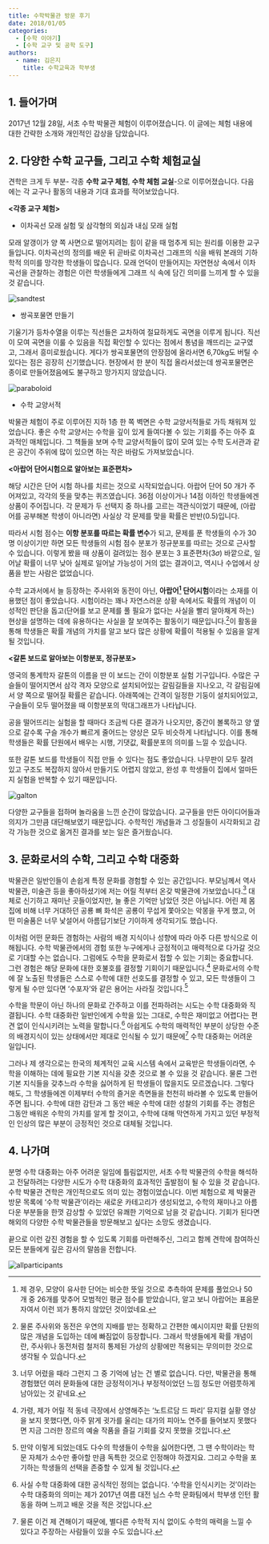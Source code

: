 ```yaml
---
title: 수학박물관 방문 후기
date: 2018/01/05
categories:
  - [수학 이야기]
  - [수학 교구 및 공학 도구]
authors:
  - name: 김은지
    title: 수학교육과 학부생
---
```


## 1. 들어가며

2017년 12월 28일, 서초 수학 박물관 체험이 이루어졌습니다. 이 글에는 체험 내용에 대한 간략한 소개와 개인적인 감상을 담았습니다.

## 2. 다양한 수학 교구들, 그리고 수학 체험교실

견학은 크게 두 부분- 각종 **수학 교구 체험**, **수학 체험 교실**-으로 이루어졌습니다. 다음 에는 각 교구나 활동의 내용과 기대 효과를 적어보았습니다. 

**<각종 교구 체험>**

- 이차곡선 모래 실험 및 삼각형의 외심과 내심 모래 실험

모래 알갱이가 양 쪽 사면으로 떨어지려는 힘이 같을 때 멈추게 되는 원리를 이용한 교구들입니다. 이차곡선의 정의를 배운 뒤 곧바로 이차곡선 그래프의 식을 배워 본래의 기하학적 의미를 망각한 학생들이 많습니다. 모래 언덕이 만들어지는 자연현상 속에서 이차곡선을 관찰하는 경험은 이런 학생들에게 그래프 식 속에 담긴 의미를 느끼게 할 수 있을 것 같습니다. 

![sandtest](sandtest1.jpg)

- 쌍곡포물면 만들기

기울기가 등차수열을 이루는 직선들은 교차하여 절묘하게도 곡면을 이루게 됩니다. 직선이 모여 곡면을 이룰 수 있음을 직접 확인할 수 있다는 점에서 통념을 깨뜨리는 교구였고, 그래서 흥미로웠습니다. 게다가 쌍곡포물면의 안장점에 올라서면 6,70kg도 버틸 수 있다는 점은 굉장히 신기했습니다. 현장에서 한 분이 직접 올라서셨는데 쌍곡포물면은 종이로 만들어졌음에도 불구하고 망가지지 않았습니다.

![paraboloid](paraboloid1.jpg)

- 수학 교양서적

박물관 체험이 주로 이루어진 지하 1층 한 쪽 벽면은 수학 교양서적들로 가득 채워져 있었습니다. 좋은 수학 교양서는 수학을 깊이 있게 들여다볼 수 있는 기회를 주는 아주 효과적인 매체입니다. 그 책들을 보며 수학 교양서적들이 많이 모여 있는 수학 도서관과 같은 공간이 주위에 많이 있으면 하는 작은 바람도 가져보았습니다. 

**<아랍어 단어시험으로 알아보는 표준편차>**

해당 시간은 단어 시험 하나를 치르는 것으로 시작되었습니다. 아랍어 단어 50 개가 주어져있고, 각각의 뜻을 맞추는 퀴즈였습니다. 36점 이상이거나 14점 이하인 학생들에겐 상품이 주어집니다. 각 문제가 두 선택지 중 하나를 고르는 객관식이었기 때문에, (아랍어를 공부해본 학생이 아니라면) 사실상 각 문제를 맞을 확률은 반반(0.5)입니다. 

따라서 시험 점수는 **이항 분포를 따르는 확률 변수**가 되고, 문제를 푼 학생들의 수가 30명 이상이기만 하면 모든 학생들의 시험 점수 분포가 정규분포를 따르는 것으로 근사할 수 있습니다. 이렇게 봤을 때 상품이 걸려있는 점수 분포는 3 표준편차($3\sigma$) 바깥으로, 일어날 확률이 너무 낮아 실제로 일어날 가능성이 거의 없는 결과이고, 역시나 수업에서 상품을 받는 사람은 없었습니다. 

수학 교과서에서 늘 등장하는 주사위와 동전이 아닌, **아랍어[^1] 단어시험**이라는 소재를 이용했던 점이 좋았습니다. 시험이라는 꽤나 자연스러운 상황 속에서도 확률의 개념이 이성적인 판단을 돕고(단어를 보고 문제를 풀 필요가 없다는 사실을 빨리 알아채게 하는) 현상을 설명하는 데에 유용하다는 사실을 잘 보여주는 활동이기 때문입니다.[^2]이 활동을 통해 학생들은 확률 개념의 가치를 알고 보다 많은 상황에 확률이 적용될 수 있음을 알게 될 것입니다.

**<갈톤 보드로 알아보는 이항분포, 정규분포>**

영국의 통계학자 갈톤의 이름을 딴 이 보드는 간이 이항분포 실험 기구입니다. 수많은 구슬들이 떨어지면서 삼각 격자 모양으로 설치되어있는 갈림길들을 지나오고, 각 갈림길에서 양 쪽으로 떨어질 확률은 같습니다. 아래쪽에는 간격이 일정한 기둥이 설치되어있고, 구슬들이 모두 떨어졌을 때 이항분포의 막대그래프가 나타납니다. 

공을 떨어뜨리는 실험을 할 때마다 조금씩 다른 결과가 나오지만, 중간이 볼록하고 양 옆으로 갈수록 구슬 개수가 빠르게 줄어드는 양상은 모두 비슷하게 나타납니다. 이를 통해 학생들은 확률 단원에서 배우는 시행, 기댓값, 확률분포의 의미를 느낄 수 있습니다. 

또한 갈톤 보드를 학생들이 직접 만들 수 있다는 점도 좋았습니다. 나무판이 모두 잘려 있고 구조도 복잡하지 않아서 만들기도 어렵지 않았고, 완성 후 학생들이 집에서 얼마든지 실험을 반복할 수 있기 때문입니다. 

![galton](galton1.jpg)

다양한 교구들을 접하며 놀라움을 느낀 순간이 많았습니다. 교구들을 만든 아이디어들과 의지가 그만큼 대단해보였기 때문입니다. 수학적인 개념들과 그 성질들이 시각화되고 감각 가능한 것으로 옮겨진 결과를 보는 일은 즐거웠습니다.  

## 3. 문화로서의 수학, 그리고 수학 대중화

박물관은 일반인들이 손쉽게 특정 문화를 경험할 수 있는 공간입니다. 부모님께서 역사박물관, 미술관 등을 좋아하셨기에 저는 어릴 적부터 온갖 박물관에 가보았습니다.[^3]  대체로 신기하고 재미난 곳들이었지만, 늘 좋은 기억만 남았던 것은 아닙니다. 어린 제 몸집에 비해 너무 거대하던 공룡 뼈 화석은 공룡이 무섭게 쫓아오는 악몽을 꾸게 했고, 어떤 미술품은 너무 낯설어서 아름답기보단 기이하게 생각되기도 했습니다. 

이처럼 어떤 문화든 경험하는 사람의 배경 지식이나 성향에 따라 아주 다른 방식으로 이해됩니다. 수학 박물관에서의 경험 또한 누구에게나 긍정적이고 매력적으로 다가갈 것으로 기대할 수는 없습니다. 그럼에도 수학을 문화로서 접할 수 있는 기회는 중요합니다. 그런 경험은 해당 문화에 대한 호불호를 결정할 기회이기 때문입니다.[^4]  문화로서의 수학에 잘 노출된 학생들은 스스로 수학에 대한 선호도를 결정할 수 있고, 모든 학생들이 그렇게 될 수만 있다면 ‘수포자’와 같은 용어는 사라질 것입니다.[^5]

수학을 학문이 아닌 하나의 문화로 간주하고 이를 전파하려는 시도는 수학 대중화와 직결됩니다. 수학 대중화란 일반인에게 수학을 있는 그대로, 수학은 재미없고 어렵다는 편견 없이 인식시키려는 노력을 말합니다.[^6] 아쉽게도 수학의 매력적인 부분이 상당한 수준의 배경지식이 있는 상태에서만 제대로 인식될 수 있기 때문에[^7] 수학 대중화는 어려운 일입니다. 

그러나 제 생각으로는 한국의 체계적인 교육 시스템 속에서 교육받은 학생들이라면, 수학을 이해하는 데에 필요한 기본 지식을 갖춘 것으로 볼 수 있을 것 같습니다. 물론 그런 기본 지식들을 갖추느라 수학을 싫어하게 된 학생들이 많을지도 모르겠습니다. 그렇다 해도, 그 학생들에겐 이제부터 수학의 즐거운 측면들을 천천히 바라볼 수 있도록 만들어주면 됩니다. 수학에 대한 감탄과 그 동안 배운 수학에 대한 성찰의 기회를 주는 경험은 그동안 배워온 수학의 가치를 알게 할 것이고, 수학에 대해 막연하게 가지고 있던 부정적인 인상의 많은 부분이 긍정적인 것으로 대체될 것입니다.



## 4. 나가며

분명 수학 대중화는 아주 어려운 일임에 틀림없지만, 서초 수학 박물관의 수학을 해석하고 전달하려는 다양한 시도가 수학 대중화의 효과적인 출발점이 될 수 있을 것 같습니다. 수학 박물관 견학은 개인적으로도 의미 있는 경험이었습니다. 이번 체험으로 제 박물관 방문 목록에 ‘수학 박물관’이라는 새로운 카테고리가 생성되었고, 수학의 재미나고 아름다운 부분들을 한껏 감상할 수 있었던 유쾌한 기억으로 남을 것 같습니다. 기회가 된다면 해외의 다양한 수학 박물관들을 방문해보고 싶다는 소망도 생겼습니다.

끝으로 이런 갚진 경험을 할 수 있도록 기회를 마련해주신, 그리고 함께 견학에 참여하신 모든 분들에게 깊은 감사의 말씀을 전합니다.

![allparticipants](all.jpg)


[^1]: 제 경우, 모양이 유사한 단어는 비슷한 뜻일 것으로 추측하여 문제를 풀었으나 50 개 중 26개를 맞추어 모범적인 평균 점수를 받았습니다, 알고 보니 아랍어는 표음문자여서 이런 꾀가 통하지 않았던 것이었네요.
[^2]: 물론 주사위와 동전은 우연의 지배를 받는 정확하고 간편한 예시이지만 확률 단원의 많은 개념을 도입하는 데에 빠짐없이 등장합니다. 그래서 학생들에게 확률 개념이란, 주사위나 동전처럼 철저히 통제된 가상의 상황에만 적용되는 무의미한 것으로 생각될 수 있습니다. 
[^3]: 너무 어렸을 때라 그런지 그 중 기억에 남는 건 별로 없습니다. 다만, 박물관을 통해 경험했던 여러 문화들에 대한 긍정적이거나 부정적이었던 느낌 정도만 어렴풋하게 남아있는 것 같네요.
[^4]: 가령, 제가 어릴 적 동네 극장에서 상영해주는 ‘노트르담 드 파리’ 뮤지컬 실황 영상을 보지 못했다면, 아주 맑게 귓가를 울리는 대가의 피아노 연주를 들어보지 못했다면 지금 그러한 장르의 예술 작품을 즐길 기회를 갖지 못했을 것입니다. 
[^5]: 만약 이렇게 되었는데도 다수의 학생들이 수학을 싫어한다면, 그 땐 수학이라는 학문 자체가 소수만 좋아할 만큼 독특한 것으로 인정해야 하겠지요. 그리고 수학을 포기하는 학생들의 선택을 존중할 수 있게 될 것입니다.
[^6]: 사실 수학 대중화에 대한 공식적인 정의는 없습니다. ‘수학을 인식시키는 것’이라는 수학 대중화의 의미는 제가 2017년 여름 대전 님스 수학 문화팀에서 학부생 인턴 활동을 하며 느끼고 배운 것을 적은 것입니다.
[^7]: 물론 이건 제 견해이기 때문에, 별다른 수학적 지식 없이도 수학의 매력을 느낄 수 있다고 주장하는 사람들이 있을 수도 있습니다.  
